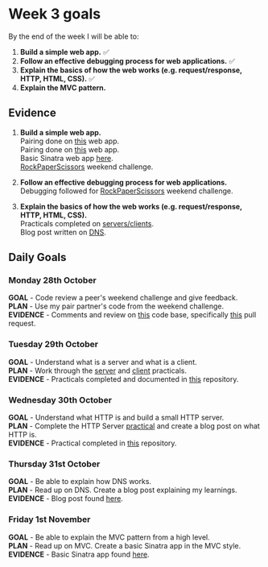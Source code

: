 # Week 3 goals

By the end of the week I will be able to:

1. **Build a simple web app.** :white_check_mark:
2. **Follow an effective debugging process for web applications.** :white_check_mark:
3. **Explain the basics of how the web works (e.g. request/response, HTTP, HTML, CSS).**  :white_check_mark:
4. **Explain the MVC pattern.**

## Evidence

1. **Build a simple web app.**    
   Pairing done on [this](https://github.com/bibbycodes/battle) web app.   
   Pairing done on [this](https://github.com/Liatmoss/battle) web app.   
   Basic Sinatra web app [here](https://github.com/jonesandy/first-sinatra-app).   
   [RockPaperScissors](https://github.com/jonesandy/rps-challenge) weekend challenge.

2. **Follow an effective debugging process for web applications.**    
   Debugging followed for [RockPaperScissors](https://github.com/jonesandy/rps-challenge) weekend challenge.

3. **Explain the basics of how the web works (e.g. request/response, HTTP, HTML, CSS).**    
   Practicals completed on [servers/clients](https://github.com/jonesandy/servers-clients).    
   Blog post written on [DNS](https://medium.com/@jonesandy/dns-the-webs-own-contacts-app-6afeb253f180).


## Daily Goals

### Monday 28th October

**GOAL** - Code review a peer's weekend challenge and give feedback.    
**PLAN** - Use my pair partner's code from the weekend challenge.    
**EVIDENCE** - Comments and review on [this](https://github.com/ingridbjarman/takeaway-challenge) code base, specifically [this](https://github.com/makersacademy/takeaway-challenge/pull/1498) pull request.    


### Tuesday 29th October

**GOAL** - Understand what is a server and what is a client.   
**PLAN** - Work through the [server](https://github.com/makersacademy/skills-workshops/blob/master/practicals/servers_and_clients/servers.md) and [client](https://github.com/makersacademy/skills-workshops/blob/master/practicals/servers_and_clients/clients.md) practicals.   
**EVIDENCE** - Practicals completed and documented in [this](https://github.com/jonesandy/servers-clients) repository.

### Wednesday 30th October

**GOAL** - Understand what HTTP is and build a small HTTP server.   
**PLAN** - Complete the HTTP Server [practical](https://github.com/makersacademy/skills-workshops/blob/master/practicals/servers_and_clients/http_servers.md) and create a blog post on what HTTP is.     
**EVIDENCE** -  Practical completed in [this](https://github.com/jonesandy/servers-clients) repository.

### Thursday 31st October

**GOAL** - Be able to explain how DNS works.    
**PLAN** - Read up on DNS. Create a blog post explaining my learnings.      
**EVIDENCE** - Blog post found [here](https://medium.com/@jonesandy/dns-the-webs-own-contacts-app-6afeb253f180).     

### Friday 1st November

**GOAL** - Be able to explain the MVC pattern from a high level.     
**PLAN** - Read up on MVC.  Create a basic Sinatra app in the MVC style.    
**EVIDENCE** - Basic Sinatra app found [here](https://github.com/jonesandy/first-sinatra-app).